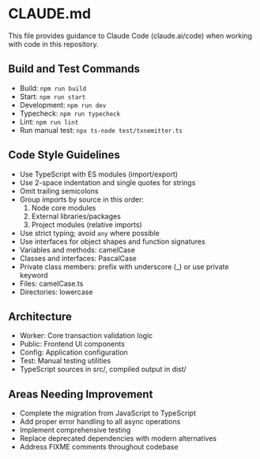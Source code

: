 # CLAUDE.md

This file provides guidance to Claude Code (claude.ai/code) when working with code in this repository.

## Build and Test Commands
- Build: `npm run build`
- Start: `npm run start`
- Development: `npm run dev`
- Typecheck: `npm run typecheck`
- Lint: `npm run lint`
- Run manual test: `npx ts-node test/txnemitter.ts`

## Code Style Guidelines
- Use TypeScript with ES modules (import/export)
- Use 2-space indentation and single quotes for strings
- Omit trailing semicolons
- Group imports by source in this order:
  1. Node core modules
  2. External libraries/packages
  3. Project modules (relative imports)
- Use strict typing; avoid `any` where possible
- Use interfaces for object shapes and function signatures
- Variables and methods: camelCase
- Classes and interfaces: PascalCase
- Private class members: prefix with underscore (_) or use private keyword
- Files: camelCase.ts
- Directories: lowercase

## Architecture
- Worker: Core transaction validation logic
- Public: Frontend UI components
- Config: Application configuration
- Test: Manual testing utilities
- TypeScript sources in src/, compiled output in dist/

## Areas Needing Improvement
- Complete the migration from JavaScript to TypeScript
- Add proper error handling to all async operations
- Implement comprehensive testing
- Replace deprecated dependencies with modern alternatives
- Address FIXME comments throughout codebase